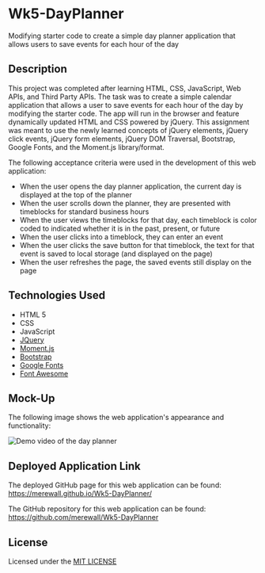 # Wk5-DayPlanner
Modifying starter code to create a simple day planner application that allows users to save events for each hour of the day
## Description
This project was completed after learning HTML, CSS, JavaScript, Web APIs, and Third Party APIs. The task was to create a simple calendar application that allows a user to save events for each hour of the day by modifying the starter code. The app will run in the browser and feature dynamically updated HTML and CSS powered by jQuery. This assignment was meant to use the newly learned concepts of jQuery elements, jQuery click events, jQuery form elements, jQuery DOM Traversal, Bootstrap, Google Fonts, and the Moment.js library/format.

The following acceptance criteria were used in the development of this web application:

* When the user opens the day planner application, the current day is displayed at the top of the planner
* When the user scrolls down the planner, they are presented with timeblocks for standard business hours
* When the user views the timeblocks for that day, each timeblock is color coded to indicated whether it is in the past, present, or future
* When the user clicks into a timeblock, they can enter an event
* When the user clicks the save button for that timeblock, the text for that event is saved to local storage (and displayed on the page)
* When the user refreshes the page, the saved events still display on the page

## Technologies Used
* HTML 5
* CSS
* JavaScript
* [JQuery](https://ajax.googleapis.com/ajax/libs/jquery/3.5.1/jquery.min.js)
* [Moment.js](https://cdnjs.cloudflare.com/ajax/libs/moment.js/2.29.1/moment.min.js)
* [Bootstrap](https://stackpath.bootstrapcdn.com/bootstrap/4.3.1/css/bootstrap.min.css)
* [Google Fonts](https://fonts.google.com/)
* [Font Awesome](https://use.fontawesome.com/releases/v5.8.1/css/all.css)
## Mock-Up
The following image shows the web application's appearance and functionality:

![Demo video of the day planner](https://github.com/merewall/Wk5-DayPlanner/blob/main/Assets/Images/day-planner-demo.gif)    

## Deployed Application Link

The deployed GitHub page for this web application can be found: 
https://merewall.github.io/Wk5-DayPlanner/

The GitHub repository for this web application can be found:
https://github.com/merewall/Wk5-DayPlanner

## License

Licensed under the [MIT LICENSE](https://github.com/merewall/Wk6-WeatherDashboard/blob/main/LICENSE)